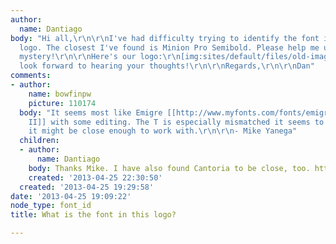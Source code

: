 ```yaml
---
author:
  name: Dantiago
body: "Hi all,\r\n\r\nI've had difficulty trying to identify the font in my organization's
  logo. The closest I've found is Minion Pro Semibold. Please help me unravel the
  mystery!\r\n\r\nHere's our logo:\r\n[img:sites/default/files/old-images/logo_3736.jpg]\r\n\r\nI
  look forward to hearing your thoughts!\r\n\r\nRegards,\r\n\r\nDan"
comments:
- author:
    name: bowfinpw
    picture: 110174
  body: "It seems most like Emigre [[http://www.myfonts.com/fonts/emigre/matrix-ii-ot/?refby=bowfin|Matrix
    II]] with some editing. The T is especially mismatched it seems to me. Anyway,
    it might be close enough to work with.\r\n\r\n- Mike Yanega"
  children:
  - author:
      name: Dantiago
    body: Thanks Mike. I have also found Cantoria to be close, too. http://www.fonts.com/font/adobe/cantoria/roman?SiteId=15
    created: '2013-04-25 22:30:50'
  created: '2013-04-25 19:29:58'
date: '2013-04-25 19:09:22'
node_type: font_id
title: What is the font in this logo?

---
```

